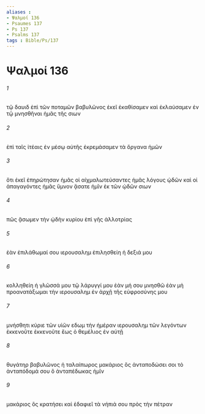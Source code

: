 ```yaml
---
aliases : 
- Ψαλμοί 136
- Psaumes 137
- Ps 137
- Psalms 137
tags : Bible/Ps/137
---
```


# Ψαλμοί 136

###### 1
τῷ δαυιδ ἐπὶ τῶν ποταμῶν βαβυλῶνος ἐκεῖ ἐκαθίσαμεν καὶ ἐκλαύσαμεν ἐν τῷ μνησθῆναι ἡμᾶς τῆς σιων
###### 2
ἐπὶ ταῖς ἰτέαις ἐν μέσῳ αὐτῆς ἐκρεμάσαμεν τὰ ὄργανα ἡμῶν
###### 3
ὅτι ἐκεῖ ἐπηρώτησαν ἡμᾶς οἱ αἰχμαλωτεύσαντες ἡμᾶς λόγους ᾠδῶν καὶ οἱ ἀπαγαγόντες ἡμᾶς ὕμνον ᾄσατε ἡμῖν ἐκ τῶν ᾠδῶν σιων
###### 4
πῶς ᾄσωμεν τὴν ᾠδὴν κυρίου ἐπὶ γῆς ἀλλοτρίας
###### 5
ἐὰν ἐπιλάθωμαί σου ιερουσαλημ ἐπιλησθείη ἡ δεξιά μου
###### 6
κολληθείη ἡ γλῶσσά μου τῷ λάρυγγί μου ἐὰν μή σου μνησθῶ ἐὰν μὴ προανατάξωμαι τὴν ιερουσαλημ ἐν ἀρχῇ τῆς εὐφροσύνης μου
###### 7
μνήσθητι κύριε τῶν υἱῶν εδωμ τὴν ἡμέραν ιερουσαλημ τῶν λεγόντων ἐκκενοῦτε ἐκκενοῦτε ἕως ὁ θεμέλιος ἐν αὐτῇ
###### 8
θυγάτηρ βαβυλῶνος ἡ ταλαίπωρος μακάριος ὃς ἀνταποδώσει σοι τὸ ἀνταπόδομά σου ὃ ἀνταπέδωκας ἡμῖν
###### 9
μακάριος ὃς κρατήσει καὶ ἐδαφιεῖ τὰ νήπιά σου πρὸς τὴν πέτραν
